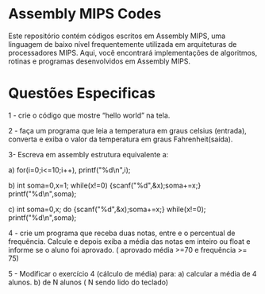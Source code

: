 # Assembly MIPS Codes

Este repositório contém códigos escritos em Assembly MIPS, uma linguagem de baixo nível frequentemente utilizada em arquiteturas de processadores MIPS. Aqui, você encontrará implementações de algoritmos, rotinas e programas desenvolvidos em Assembly MIPS.

# Questões Especificas

1 - crie o código que mostre “hello world” na tela.

2 - faça um programa que leia a temperatura em graus celsius (entrada), converta e exiba o valor da temperatura em graus Fahrenheit(saída).

3- Escreva em assembly estrutura equivalente a:

   a) for(i=0;i<=10;i++), printf("%d\n",i);
   
   b) int soma=0,x=1; while(x!=0) {scanf("%d",&x);soma+=x;} printf("%d\n",soma);
   
   c) int soma=0,x; do {scanf("%d",&x);soma+=x;} while(x!=0); printf("%d\n",soma);
   
4 - crie um programa que receba duas notas, entre e o percentual de frequência. Calcule e depois exiba a média das notas em inteiro ou float e informe se o aluno foi aprovado. ( aprovado média >=70 e frequência >= 75)

5 - Modificar o exercício 4 (cálculo de média) para: a) calcular a média de 4 alunos. b) de N alunos ( N sendo lido do teclado)
